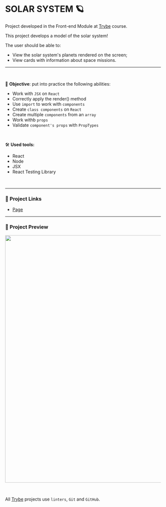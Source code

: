 # SOLAR SYSTEM 🪐

Project developed in the Front-end Module at [Trybe](https://www.betrybe.com/) course.

This project develops a model of the solar system!

The user should be able to:
* View the solar system's planets rendered on the screen;
* View cards with information about space missions.

---
<br/>

🎯 **Objective**: put into practice the following abilities:
* Work with `JSX` on `React`
* Correctly apply the render() method
* Use `import` to work with `components`
* Create `class components` on `React`
* Create multiple `components` from an `array`
* Work withb `props`
* Validate `component's props` with `PropTypes`

<br/>

🛠️ **Used tools:**
* React
* Node
* JSX
* React Testing Library

<br/>

---

### 🔗 Project Links
* [Page](https://queite.github.io/LearningProjects/ShoppingCart/index.html)

---

### 🔎 Project Preview
<img src="./solarsystem.gif" width="800" />

&nbsp;

All [Trybe](https://www.betrybe.com/) projects use `linters`, `Git` and `GitHub`.
